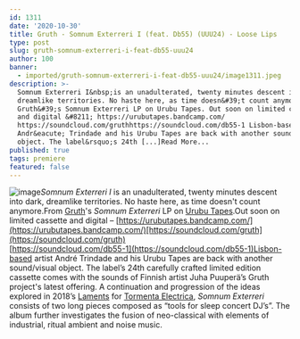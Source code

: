 ```yaml
---
id: 1311
date: '2020-10-30'
title: Gruth - Somnum Exterreri I (feat. Db55) (UUU24) - Loose Lips
type: post
slug: gruth-somnum-exterreri-i-feat-db55-uuu24
author: 100
banner:
  - imported/gruth-somnum-exterreri-i-feat-db55-uuu24/image1311.jpeg
description: >-
  Somnum Exterreri I&nbsp;is an unadulterated, twenty minutes descent into dark,
  dreamlike territories. No haste here, as time doesn&#39;t count anymore. From
  Gruth&#39;s Somnum Exterreri LP on Urubu Tapes. Out soon on limited cassette
  and digital &#8211; https://urubutapes.bandcamp.com/
  https://soundcloud.com/gruthhttps://soundcloud.com/db55-1 Lisbon-based artist
  Andr&eacute; Trindade and his Urubu Tapes are back with another sound/visual
  object. The label&rsquo;s 24th [...]Read More...
published: true
tags: premiere
featured: false
---
```

![image](../imported/gruth-somnum-exterreri-i-feat-db55-uuu24/image1311.jpeg)_Somnum Exterreri I_ is an unadulterated, twenty minutes descent into dark, dreamlike territories. No haste here, as time doesn't count anymore.From [Gruth](https://gruth.bandcamp.com/)'s _Somnum Exterreri_ LP on [Urubu Tapes](https://urubutapes.bandcamp.com/).Out soon on limited cassette and digital – [https://urubutapes.bandcamp.com/](https://urubutapes.bandcamp.com/)[https://soundcloud.com/gruth](https://soundcloud.com/gruth)  
[https://soundcloud.com/db55-1](https://soundcloud.com/db55-1)Lisbon-based artist André Trindade and his Urubu Tapes are back with another sound/visual object. The label’s 24th carefully crafted limited edition cassette comes with the sounds of Finnish artist Juha Puuperä’s Gruth project's latest offering. A continuation and progression of the ideas explored in 2018’s [Laments](https://gruth.bandcamp.com/album/laments) for [Tormenta Electrica](https://tormentaelectrica.bandcamp.com/), _Somnum Exterreri_ consists of two long pieces composed as “tools for sleep concert DJ’s”. The album further investigates the fusion of neo-classical with elements of industrial, ritual ambient and noise music.